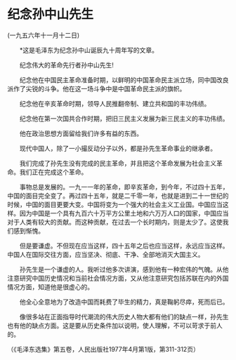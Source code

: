# 纪念孙中山先生  
(一九五六年十一月十二日)  
  
　　*这是毛泽东为纪念孙中山诞辰九十周年写的文章。   
  
　　纪念伟大的革命先行者孙中山先生!   
  
　　纪念他在中国民主革命准备时期，以鲜明的中国革命民主派立场，同中国改良派作了尖锐的斗争。他在这一场斗争中是中国革命民主派的旗帜。   
  
　　纪念他在辛亥革命时期，领导人民推翻帝制、建立共和国的丰功伟绩。   
  
　　纪念他在第一次国共合作时期，把旧三民主义发展为新三民主义的丰功伟绩。   
  
　　他在政治思想方面留给我们许多有益的东西。   
  
　　现代中国人，除了一小撮反动分子以外，都是孙先生革命事业的继承者。   
  
　　我们完成了孙先生没有完成的民主革命，并且把这个革命发展为社会主义革命。我们正在完成这个革命。   
  
　　事物总是发展的。一九一一年的革命，即辛亥革命，到今年，不过四十五年，中国的面目完全变了。再过四十五年，就是二千零一年，也就是进到二十一世纪的时候，中国的面目更要大变。中国将变为一个强大的社会主义工业国。中国应当这样。因为中国是一个具有九百六十万平方公里土地和六万万人口的国家，中国应当对于人类有较大的贡献。而这种贡献，在过去一个长时期内，则是太少了。这使我们感到惭愧。   
  
　　但是要谦虚。不但现在应当这样，四十五年之后也应当这样，永远应当这样。中国人在国际交往方面，应当坚决、彻底、干净、全部地消灭大国主义。   
  
　　孙先生是一个谦虚的人。我听过他多次讲演，感到他有一种宏伟的气魄。从他注意研究中国历史情况和当前社会情况方面，又从他注意研究包括苏联在内的外国情况方面，知道他是很虚心的。   
  
　　他全心全意地为了改造中国而耗费了毕生的精力，真是鞠躬尽瘁，死而后已。   
  
　　像很多站在正面指导时代潮流的伟大历史人物大都有他们的缺点一样，孙先生也有他的缺点方面。这是要从历史条件加以说明，使人理解，不可以苛求于前人的。   
  
（《毛泽东选集》第五卷，人民出版社1977年4月第1版，第311-312页）   
  
  
   
  
　　   
  
  